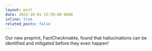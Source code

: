 ```yaml
---
layout: post
date: 2023-10-01 15:59:00-0400
inline: true
related_posts: false
---
```


Our new preprint, <a href="https://arxiv.org/abs/2410.02899" style="text-decoration:none">FactCheckmakte</a>, found that hallucinations can be identified and mitigated before they even happen!
